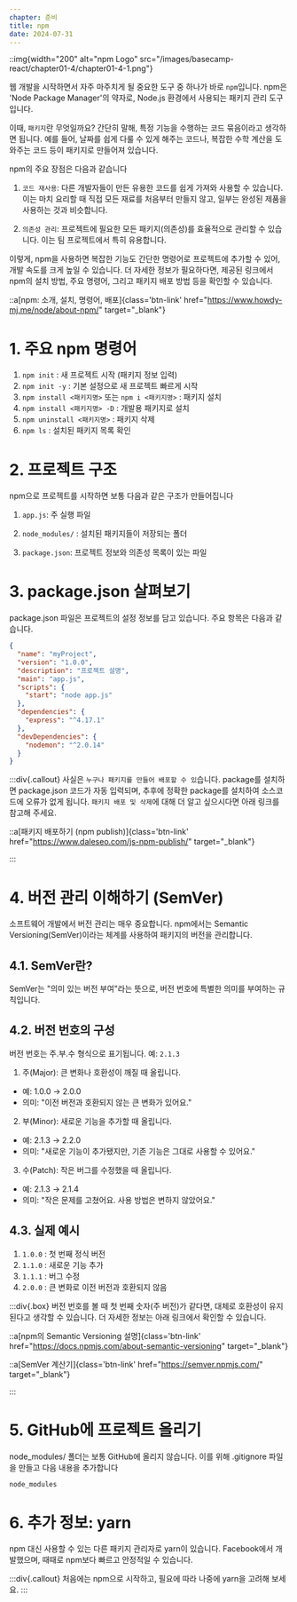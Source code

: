 ```yaml
---
chapter: 준비
title: npm
date: 2024-07-31
---
```


::img{width="200" alt="npm Logo" src="/images/basecamp-react/chapter01-4/chapter01-4-1.png"}

웹 개발을 시작하면서 자주 마주치게 될 중요한 도구 중 하나가 바로 `npm`입니다. npm은 'Node Package Manager'의 약자로, Node.js 환경에서 사용되는 패키지 관리 도구입니다.

이때, `패키지`란 무엇일까요? 간단히 말해, 특정 기능을 수행하는 코드 묶음이라고 생각하면 됩니다. 예를 들어, 날짜를 쉽게 다룰 수 있게 해주는 코드나, 복잡한 수학 계산을 도와주는 코드 등이 패키지로 만들어져 있습니다.

npm의 주요 장점은 다음과 같습니다

1. `코드 재사용`: 다른 개발자들이 만든 유용한 코드를 쉽게 가져와 사용할 수 있습니다. 이는 마치 요리할 때 직접 모든 재료를 처음부터 만들지 않고, 일부는 완성된 제품을 사용하는 것과 비슷합니다.

2. `의존성 관리`: 프로젝트에 필요한 모든 패키지(의존성)를 효율적으로 관리할 수 있습니다. 이는 팀 프로젝트에서 특히 유용합니다.

이렇게, npm을 사용하면 복잡한 기능도 간단한 명령어로 프로젝트에 추가할 수 있어, 개발 속도를 크게 높일 수 있습니다. 더 자세한 정보가 필요하다면, 제공된 링크에서 npm의 설치 방법, 주요 명령어, 그리고 패키지 배포 방법 등을 확인할 수 있습니다.

::a[npm: 소개, 설치, 명령어, 배포]{class='btn-link' href="https://www.howdy-mj.me/node/about-npm/" target="\_blank"}

# 1. 주요 npm 명령어

1. `npm init` : 새 프로젝트 시작 (패키지 정보 입력)
2. `npm init -y` : 기본 설정으로 새 프로젝트 빠르게 시작
3. `npm install <패키지명>` 또는 `npm i <패키지명>` : 패키지 설치
4. `npm install <패키지명> -D` : 개발용 패키지로 설치
5. `npm uninstall <패키지명>` : 패키지 삭제
6. `npm ls` : 설치된 패키지 목록 확인

# 2. 프로젝트 구조

npm으로 프로젝트를 시작하면 보통 다음과 같은 구조가 만들어집니다

1. `app.js`: 주 실행 파일

2. `node_modules/` : 설치된 패키지들이 저장되는 폴더

3. `package.json`: 프로젝트 정보와 의존성 목록이 있는 파일

# 3. package.json 살펴보기

package.json 파일은 프로젝트의 설정 정보를 담고 있습니다. 주요 항목은 다음과 같습니다.

```json
{
  "name": "myProject",
  "version": "1.0.0",
  "description": "프로젝트 설명",
  "main": "app.js",
  "scripts": {
    "start": "node app.js"
  },
  "dependencies": {
    "express": "^4.17.1"
  },
  "devDependencies": {
    "nodemon": "^2.0.14"
  }
}
```

:::div{.callout}
사실은 `누구나 패키지를 만들어 배포할 수 있`습니다. package를 설치하면 package.json 코드가 자동 입력되며, 추후에 정확한 package를 설치하여 소스코드에 오류가 없게 됩니다. `패키지 배포 및 삭제`에 대해 더 알고 싶으시다면 아래 링크를 참고해 주세요.

::a[패키지 배포하기 (npm publish)]{class='btn-link' href="https://www.daleseo.com/js-npm-publish/" target="\_blank"}

:::

# 4. 버전 관리 이해하기 (SemVer)

소프트웨어 개발에서 버전 관리는 매우 중요합니다. npm에서는 Semantic Versioning(SemVer)이라는 체계를 사용하여 패키지의 버전을 관리합니다.

## 4.1. SemVer란?

SemVer는 "의미 있는 버전 부여"라는 뜻으로, 버전 번호에 특별한 의미를 부여하는 규칙입니다.

## 4.2. 버전 번호의 구성

버전 번호는 주.부.수 형식으로 표기됩니다. 예: `2.1.3`

1. 주(Major): 큰 변화나 호환성이 깨질 때 올립니다.

- 예: 1.0.0 → 2.0.0
- 의미: "이전 버전과 호환되지 않는 큰 변화가 있어요."

2. 부(Minor): 새로운 기능을 추가할 때 올립니다.

- 예: 2.1.3 → 2.2.0
- 의미: "새로운 기능이 추가됐지만, 기존 기능은 그대로 사용할 수 있어요."

3. 수(Patch): 작은 버그를 수정했을 때 올립니다.

- 예: 2.1.3 → 2.1.4
- 의미: "작은 문제를 고쳤어요. 사용 방법은 변하지 않았어요."

## 4.3. 실제 예시

1. `1.0.0` : 첫 번째 정식 버전
2. `1.1.0` : 새로운 기능 추가
3. `1.1.1` : 버그 수정
4. `2.0.0` : 큰 변화로 이전 버전과 호환되지 않음

:::div{.box}
버전 번호를 볼 때 첫 번째 숫자(주 버전)가 같다면, 대체로 호환성이 유지된다고 생각할 수 있습니다. 더 자세한 정보는 아래 링크에서 확인할 수 있습니다.

::a[npm의 Semantic Versioning 설명]{class='btn-link' href="https://docs.npmjs.com/about-semantic-versioning" target="\_blank"}

::a[SemVer 계산기]{class='btn-link' href="https://semver.npmjs.com/" target="\_blank"}

:::

# 5. GitHub에 프로젝트 올리기

node_modules/ 폴더는 보통 GitHub에 올리지 않습니다. 이를 위해 .gitignore 파일을 만들고 다음 내용을 추가합니다

```bash
node_modules
```

# 6. 추가 정보: yarn

npm 대신 사용할 수 있는 다른 패키지 관리자로 yarn이 있습니다. Facebook에서 개발했으며, 때때로 npm보다 빠르고 안정적일 수 있습니다.

:::div{.callout}
처음에는 npm으로 시작하고, 필요에 따라 나중에 yarn을 고려해 보세요.
:::
